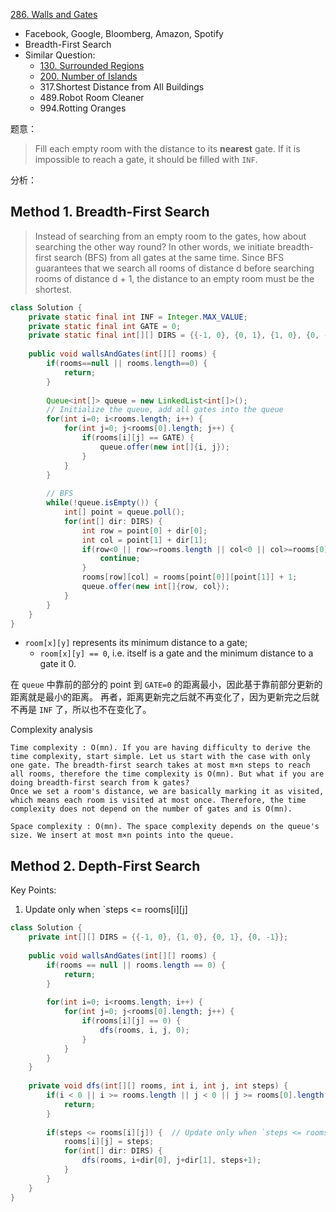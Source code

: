 [286. Walls and Gates](https://leetcode.com/problems/walls-and-gates/)

* Facebook, Google, Bloomberg, Amazon, Spotify
* Breadth-First Search
* Similar Question:
    * [130. Surrounded Regions](https://leetcode.com/problems/surrounded-regions/)
    * [200. Number of Islands](https://leetcode.com/problems/number-of-islands/)
    * 317.Shortest Distance from All Buildings
    * 489.Robot Room Cleaner
    * 994.Rotting Oranges
    
题意：
> Fill each empty room with the distance to its **nearest** gate. If it is impossible to reach a gate, it should be filled with `INF`.

分析：

## Method 1. Breadth-First Search
> Instead of searching from an empty room to the gates, how about searching the other way round? 
> In other words, we initiate breadth-first search (BFS) from all gates at the same time. 
> Since BFS guarantees that we search all rooms of distance d before searching rooms of distance d + 1, 
> the distance to an empty room must be the shortest.

```java
class Solution {
    private static final int INF = Integer.MAX_VALUE;
    private static final int GATE = 0;
    private static final int[][] DIRS = {{-1, 0}, {0, 1}, {1, 0}, {0, -1}}; // up, right, down left
    
    public void wallsAndGates(int[][] rooms) {
        if(rooms==null || rooms.length==0) {
            return;
        }
        
        Queue<int[]> queue = new LinkedList<int[]>();
        // Initialize the queue, add all gates into the queue
        for(int i=0; i<rooms.length; i++) {
            for(int j=0; j<rooms[0].length; j++) {
                if(rooms[i][j] == GATE) {
                    queue.offer(new int[]{i, j});
                }
            }
        }
        
        // BFS
        while(!queue.isEmpty()) {
            int[] point = queue.poll();
            for(int[] dir: DIRS) {
                int row = point[0] + dir[0];
                int col = point[1] + dir[1];
                if(row<0 || row>=rooms.length || col<0 || col>=rooms[0].length || rooms[row][col]!=INF) {
                    continue;
                }
                rooms[row][col] = rooms[point[0]][point[1]] + 1;
                queue.offer(new int[]{row, col});
            }
        }
    }
}
```

* `room[x][y]` represents its minimum distance to a gate;
    * `room[x][y] == 0`, i.e. itself is a gate and the minimum distance to a gate it 0.

在 `queue` 中靠前的部分的 point 到 `GATE=0` 的距离最小，因此基于靠前部分更新的距离就是最小的距离。
再者，距离更新完之后就不再变化了，因为更新完之后就不再是 `INF` 了，所以也不在变化了。

Complexity analysis

    Time complexity : O(mn). If you are having difficulty to derive the time complexity, start simple. Let us start with the case with only one gate. The breadth-first search takes at most m×n steps to reach all rooms, therefore the time complexity is O(mn). But what if you are doing breadth-first search from k gates?
    Once we set a room's distance, we are basically marking it as visited, which means each room is visited at most once. Therefore, the time complexity does not depend on the number of gates and is O(mn).

    Space complexity : O(mn). The space complexity depends on the queue's size. We insert at most m×n points into the queue.


## Method 2. Depth-First Search
Key Points:
1. Update only when `steps <= rooms[i][j]
```java
class Solution {
    private int[][] DIRS = {{-1, 0}, {1, 0}, {0, 1}, {0, -1}};
    
    public void wallsAndGates(int[][] rooms) {
        if(rooms == null || rooms.length == 0) {
            return;
        }
        
        for(int i=0; i<rooms.length; i++) {
            for(int j=0; j<rooms[0].length; j++) {
                if(rooms[i][j] == 0) {
                    dfs(rooms, i, j, 0);
                }
            }
        }
    }
    
    private void dfs(int[][] rooms, int i, int j, int steps) {
        if(i < 0 || i >= rooms.length || j < 0 || j >= rooms[0].length || rooms[i][j] == -1) {
            return;
        }
        
        if(steps <= rooms[i][j]) {  // Update only when `steps <= rooms[i][j]
            rooms[i][j] = steps;
            for(int[] dir: DIRS) {
                dfs(rooms, i+dir[0], j+dir[1], steps+1);
            }
        }
    }
}
```